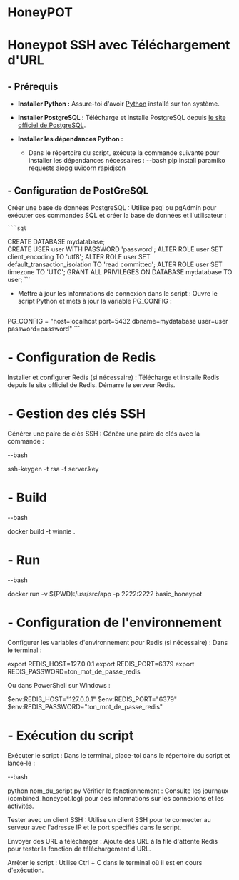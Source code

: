 # HoneyPOT

# Honeypot SSH avec Téléchargement d'URL

## - Prérequis

- **Installer Python :** Assure-toi d'avoir [Python](https://www.python.org/downloads/) installé sur ton système.

- **Installer PostgreSQL :** Télécharge et installe PostgreSQL depuis [le site officiel de PostgreSQL](https://www.postgresql.org/download/).

- **Installer les dépendances Python :**
  -  Dans le répertoire du script, exécute la commande suivante pour installer les dépendances nécessaires :
--bash
  pip install paramiko requests aiopg uvicorn rapidjson
  
## - Configuration de PostGreSQL

Créer une base de données PostgreSQL : Utilise psql ou pgAdmin pour exécuter ces commandes SQL et créer la base de données et l'utilisateur :


    ```sql
CREATE DATABASE mydatabase;                                    
CREATE USER user WITH PASSWORD 'password';
ALTER ROLE user SET client_encoding TO 'utf8';
ALTER ROLE user SET default_transaction_isolation TO 'read committed';
ALTER ROLE user SET timezone TO 'UTC';
GRANT ALL PRIVILEGES ON DATABASE mydatabase TO user;
    ```

 - Mettre à jour les informations de connexion dans le script : Ouvre le script Python et mets à jour la variable PG_CONFIG :

    ```python
PG_CONFIG = "host=localhost port=5432 dbname=mydatabase user=user password=password"
    ```

# - Configuration de Redis

Installer et configurer Redis (si nécessaire) : Télécharge et installe Redis depuis le site officiel de Redis. Démarre le serveur Redis.

# - Gestion des clés SSH

Générer une paire de clés SSH : Génère une paire de clés avec la commande :

--bash

ssh-keygen -t rsa -f server.key

# - Build

--bash

docker build -t winnie .

# - Run

--bash

docker run -v ${PWD}:/usr/src/app -p 2222:2222 basic_honeypot

# - Configuration de l'environnement

Configurer les variables d'environnement pour Redis (si nécessaire) : Dans le terminal :

export REDIS_HOST=127.0.0.1
export REDIS_PORT=6379
export REDIS_PASSWORD=ton_mot_de_passe_redis

Ou dans PowerShell sur Windows :

$env:REDIS_HOST="127.0.0.1"
$env:REDIS_PORT="6379"
$env:REDIS_PASSWORD="ton_mot_de_passe_redis"

# - Exécution du script

Exécuter le script : Dans le terminal, place-toi dans le répertoire du script et lance-le :

--bash

python nom_du_script.py
Vérifier le fonctionnement : Consulte les journaux (combined_honeypot.log) pour des informations sur les connexions et les activités.

Tester avec un client SSH : Utilise un client SSH pour te connecter au serveur avec l'adresse IP et le port spécifiés dans le script.

Envoyer des URL à télécharger : Ajoute des URL à la file d'attente Redis pour tester la fonction de téléchargement d'URL.

Arrêter le script : Utilise Ctrl + C dans le terminal où il est en cours d'exécution.

